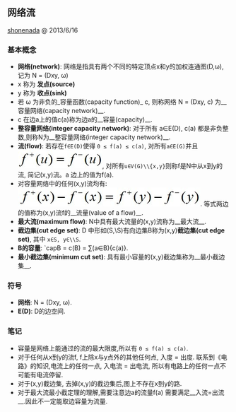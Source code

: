 ## 网络流

 [shonenada](http://shonenada.com) @ 2013/6/16
 
### 基本概念
 * __网络(network)__: 网络是指具有两个不同的特定顶点x和y的加权连通图(D,ω), 记为 N = (Dxy, ω)
  * x 称为 __发点(source)__
  * y 称为 __收点(sink)__
 * 若 ω 为非负的_容量函数(capacity function)_ c, 则称网络 N = (Dxy, c) 为__容量网络(capacity network)__.
  * c 在边a上的值c(a)称为边a的__容量(capacity)__.
 * __整容量网络(integer capacity network)__: 对于所有 a∈Ε(D), c(a) 都是非负整数,则称N为__整容量网络(integer capacity network)__.
 * __流(flow)__: 若存在`f∈E(D)`使得 `0 ≤ f(a) ≤ c(a)`, 对所有`a∈Ε(G)`并且![flow_in_equal_to_flow_out](../~img/network_and_connectivity/flow_in_equal_to_flow_out.jpg), 对所有`u∈V(G)\\{x,y}`则称f是N中从x到y的流, 简记(x,y)流。a 边上的值为f(a).
 * 对容量网络中的任何(x,y)流均有: ![value_of_flow](../~img/network_and_connectivity/value_of_flow.jpg). 等式两边的值称为(x,y)流f的__流量(value of a flow)__.
  * __最大流(maximum flow)__: N中具有最大流量的(x,y)流称为__最大流__.
 * __截边集(cut edge set)__: D 中形如(S,\\S)有向边集B称为(x,y)__截边集(cut edge set)__, 其中 `x∈S, y∈\\S`.
 * __B的容量__: `capB = c(B) = ∑(a∈B){c(a)}.
  * __最小截边集(minimum cut set)__: 具有最小容量的(x,y)截边集称为__最小截边集__.

### 符号
 * __网络__: N = (Dxy, ω).
 * __Ε(D)__: D的边空间.

### 笔记
 * 容量是网络上能通过的流的最大限度,所以有 `0 ≤ f(a) ≤ c(a)`.
 * 对于任何从x到y的流f, f上除x与y点外的其他任何点, 入度 = 出度. 联系到《电路》的知识,电流上的任何一点, 入电流 = 出电流, 所以有电路上的任何一点不可能有电流停留.
 * 对于(x,y)截边集, 去掉(x,y)的截边集后,图上不存在x到y的路.
 * 对于最大流最小截定理的理解,需要注意边a的流量f(a) 需要满足__入流=出流__.因此不一定能取边容量为流量.